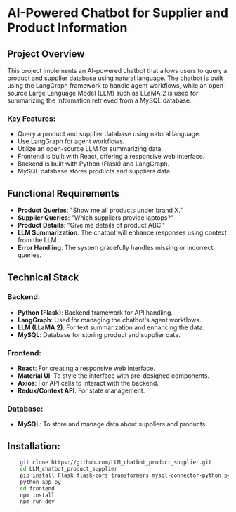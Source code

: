 # AI-Powered Chatbot for Supplier and Product Information

## Project Overview

This project implements an AI-powered chatbot that allows users to query a product and supplier database using natural language. The chatbot is built using the LangGraph framework to handle agent workflows, while an open-source Large Language Model (LLM) such as LLaMA 2 is used for summarizing the information retrieved from a MySQL database.

### Key Features:
- Query a product and supplier database using natural language.
- Use LangGraph for agent workflows.
- Utilize an open-source LLM for summarizing data.
- Frontend is built with React, offering a responsive web interface.
- Backend is built with Python (Flask) and LangGraph.
- MySQL database stores products and suppliers data.
  
## Functional Requirements

- **Product Queries**: "Show me all products under brand X."
- **Supplier Queries**: "Which suppliers provide laptops?"
- **Product Details**: "Give me details of product ABC."
- **LLM Summarization**: The chatbot will enhance responses using context from the LLM.
- **Error Handling**: The system gracefully handles missing or incorrect queries.

## Technical Stack

### Backend:
- **Python (Flask)**: Backend framework for API handling.
- **LangGraph**: Used for managing the chatbot's agent workflows.
- **LLM (LLaMA 2)**: For text summarization and enhancing the data.
- **MySQL**: Database for storing product and supplier data.

### Frontend:
- **React**: For creating a responsive web interface.
- **Material UI**: To style the interface with pre-designed components.
- **Axios**: For API calls to interact with the backend.
- **Redux/Context API**: For state management.

### Database:
- **MySQL**: To store and manage data about suppliers and products.

## Installation:
```bash
    git clone https://github.com/LLM_chatbot_product_supplier.git
    cd LLM_chatbot_product_supplier
    pip install Flask flask-cors transformers mysql-connector-python python-dotenv flask-jwt-extended
    python app.py
    cd frontend
    npm install
    npm run dev
  
